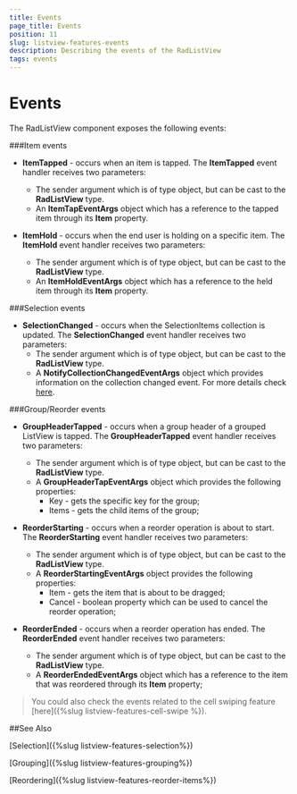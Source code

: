 ```yaml
---
title: Events
page_title: Events
position: 11
slug: listview-features-events
description: Describing the events of the RadListView
tags: events
---
```


# Events

The RadListView component exposes the following events:

###Item events

* __ItemTapped__ - occurs when an item is tapped. The __ItemTapped__ event handler receives two parameters:
	* The sender argument which is of type object, but can be cast to the __RadListView__ type.
	* An __ItemTapEventArgs__ object which has a reference to the tapped item through its **Item** property.

* __ItemHold__ - occurs when the end user is holding on a specific item. The __ItemHold__ event handler receives two parameters:
	* The sender argument which is of type object, but can be cast to the __RadListView__ type.
	* An __ItemHoldEventArgs__ object which has a reference to the held item through its **Item** property.

###Selection events

* __SelectionChanged__ - occurs when the SelectionItems collection is updated. The __SelectionChanged__ event handler receives two parameters:
	* The sender argument which is of type object, but can be cast to the __RadListView__ type.
	* A __NotifyCollectionChangedEventArgs__ object which provides information on the collection changed event. For more details check [here](https://msdn.microsoft.com/en-us/library/system.collections.specialized.notifycollectionchangedeventargs(v=vs.110).aspx).

###Group/Reorder events

* __GroupHeaderTapped__ - occurs when a group header of a grouped ListView is tapped. The __GroupHeaderTapped__ event handler receives two parameters:
	* The sender argument which is of type object, but can be cast to the __RadListView__ type.
	* A __GroupHeaderTapEventArgs__ object which provides the following properties:
		- Key - gets the specific key for the group;
		- Items - gets the child items of the group;

* __ReorderStarting__ - occurs when a reorder operation is about to start. The __ReorderStarting__ event handler receives two parameters:
	* The sender argument which is of type object, but can be cast to the __RadListView__ type.
	* A __ReorderStartingEventArgs__ object provides the following properties:
		- Item - gets the item that is about to be dragged;
		- Cancel - boolean property which can be used to cancel the reorder operation;

* __ReorderEnded__ - occurs when a reorder operation has ended. The __ReorderEnded__ event handler receives two parameters:
	* The sender argument which is of type object, but can be cast to the __RadListView__ type.
	* A __ReorderEndedEventArgs__ object which has a reference to the item that was reordered through its **Item** property;

>You could also check the events related to the cell swiping feature [here]({%slug listview-features-cell-swipe %}).	
	
##See Also

[Selection]({%slug listview-features-selection%})

[Grouping]({%slug listview-features-grouping%})

[Reordering]({%slug listview-features-reorder-items%})


